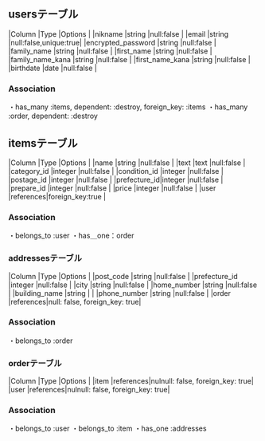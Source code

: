 ## usersテーブル

|Column             |Type     |Options               |
|nikname            |string   |null:false            |
|email              |string   |null:false,unique:true|
|encrypted_password |string   |null:false            |
|family_name        |string   |null:false            |
|first_name         |string   |null:false            |
|family_name_kana   |string   |null:false            |
|first_name_kana    |string   |null:false            |
|birthdate          |date     |null:false            |

### Association
・has_many :items, dependent: :destroy, foreign_key: :items
・has_many :order, dependent: :destroy

## itemsテーブル

|Column       |Type      |Options                     |
|name         |string    |null:false                  |
|text         |text      |null:false                  |
|category_id  |integer   |null:false                  |
|condition_id |integer   |null:false                  |
|postage_id   |integer   |null:false                  |
|prefecture_id|integer   |null:false                  |
|prepare_id   |integer   |null:false                  |
|price        |integer   |null:false                  |
|user         |references|foreign_key:true            |


### Association
・belongs_to :user
・has＿one：order


### addressesテーブル

|Column          |Type      |Options                       |
|post_code       |string    |null:false                    |
|prefecture_id   |integer   |null:false                    |
|city            |string    |null:false                    |
|home_number     |string    |null:false                    |
|building_name   |string    |                              |
|phone_number    |string    |null:false                    |
|order           |references|null: false, foreign_key: true|


### Association
・belongs_to :order

### orderテーブル

|Column          |Type      |Options                          |
|item            |references|nulnull: false, foreign_key: true|
|user            |references|nulnull: false, foreign_key: true|


### Association
・belongs_to :user
・belongs_to :item
・has_one :addresses

